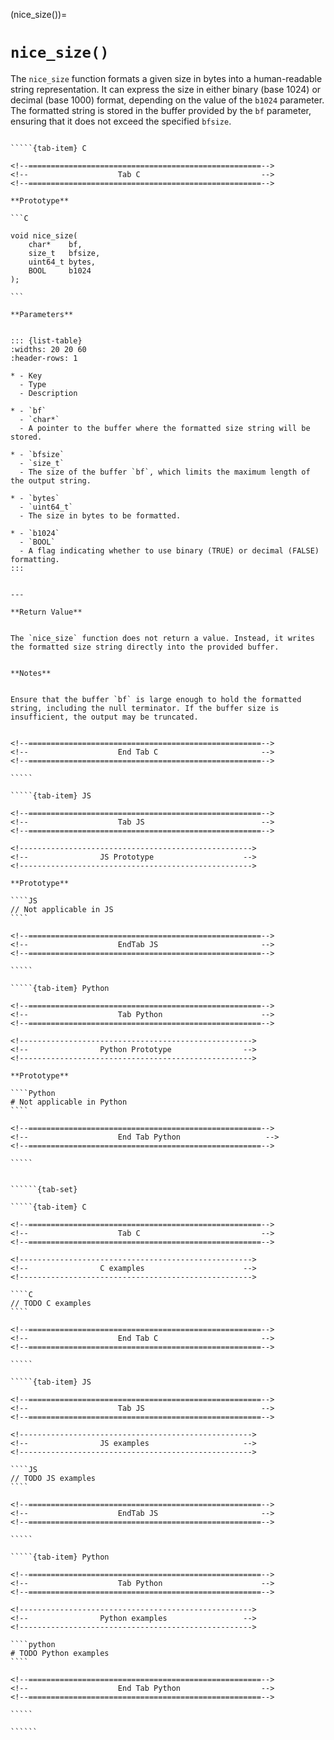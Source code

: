 <!-- ============================================================== -->
(nice_size())=
# `nice_size()`
<!-- ============================================================== -->


The `nice_size` function formats a given size in bytes into a human-readable string representation. It can express the size in either binary (base 1024) or decimal (base 1000) format, depending on the value of the `b1024` parameter. The formatted string is stored in the buffer provided by the `bf` parameter, ensuring that it does not exceed the specified `bfsize`.


<!------------------------------------------------------------>
<!--                    Prototypes                          -->
<!------------------------------------------------------------>

``````{tab-set}

`````{tab-item} C

<!--====================================================-->
<!--                    Tab C                           -->
<!--====================================================-->

**Prototype**

```C

void nice_size(
    char*    bf,
    size_t   bfsize,
    uint64_t bytes,
    BOOL     b1024
);

```

**Parameters**


::: {list-table}
:widths: 20 20 60
:header-rows: 1

* - Key
  - Type
  - Description

* - `bf`
  - `char*`
  - A pointer to the buffer where the formatted size string will be stored.

* - `bfsize`
  - `size_t`
  - The size of the buffer `bf`, which limits the maximum length of the output string.

* - `bytes`
  - `uint64_t`
  - The size in bytes to be formatted.

* - `b1024`
  - `BOOL`
  - A flag indicating whether to use binary (TRUE) or decimal (FALSE) formatting.
:::


---

**Return Value**


The `nice_size` function does not return a value. Instead, it writes the formatted size string directly into the provided buffer.


**Notes**


Ensure that the buffer `bf` is large enough to hold the formatted string, including the null terminator. If the buffer size is insufficient, the output may be truncated.


<!--====================================================-->
<!--                    End Tab C                       -->
<!--====================================================-->

`````

`````{tab-item} JS

<!--====================================================-->
<!--                    Tab JS                          -->
<!--====================================================-->

<!---------------------------------------------------->
<!--                JS Prototype                    -->
<!---------------------------------------------------->

**Prototype**

````JS
// Not applicable in JS
````

<!--====================================================-->
<!--                    EndTab JS                       -->
<!--====================================================-->

`````

`````{tab-item} Python

<!--====================================================-->
<!--                    Tab Python                      -->
<!--====================================================-->

<!---------------------------------------------------->
<!--                Python Prototype                -->
<!---------------------------------------------------->

**Prototype**

````Python
# Not applicable in Python
````

<!--====================================================-->
<!--                    End Tab Python                   -->
<!--====================================================-->

`````

``````

<!------------------------------------------------------------>
<!--                    Examples                            -->
<!------------------------------------------------------------>

```````{dropdown} Examples

``````{tab-set}

`````{tab-item} C

<!--====================================================-->
<!--                    Tab C                           -->
<!--====================================================-->

<!---------------------------------------------------->
<!--                C examples                      -->
<!---------------------------------------------------->

````C
// TODO C examples
````

<!--====================================================-->
<!--                    End Tab C                       -->
<!--====================================================-->

`````

`````{tab-item} JS

<!--====================================================-->
<!--                    Tab JS                          -->
<!--====================================================-->

<!---------------------------------------------------->
<!--                JS examples                     -->
<!---------------------------------------------------->

````JS
// TODO JS examples
````

<!--====================================================-->
<!--                    EndTab JS                       -->
<!--====================================================-->

`````

`````{tab-item} Python

<!--====================================================-->
<!--                    Tab Python                      -->
<!--====================================================-->

<!---------------------------------------------------->
<!--                Python examples                 -->
<!---------------------------------------------------->

````python
# TODO Python examples
````

<!--====================================================-->
<!--                    End Tab Python                  -->
<!--====================================================-->

`````

``````

```````


